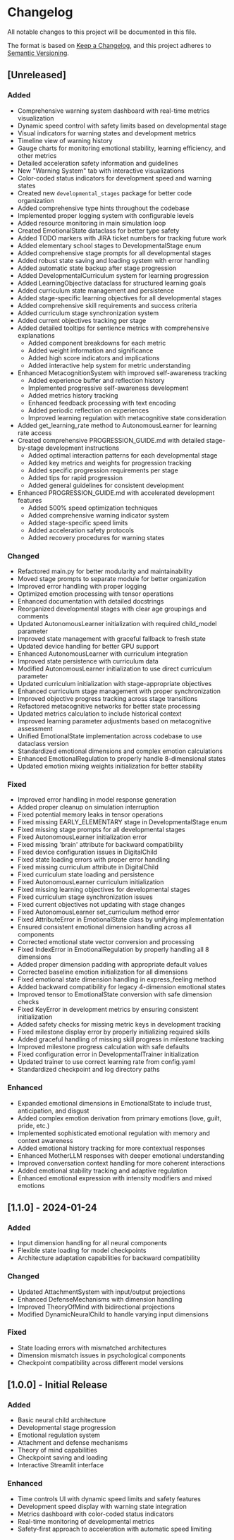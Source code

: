 # Changelog

All notable changes to this project will be documented in this file.

The format is based on [Keep a Changelog](https://keepachangelog.com/en/1.0.0/),
and this project adheres to [Semantic Versioning](https://semver.org/spec/v2.0.0.html).

## [Unreleased]

### Added
- Comprehensive warning system dashboard with real-time metrics visualization
- Dynamic speed control with safety limits based on developmental stage
- Visual indicators for warning states and development metrics
- Timeline view of warning history
- Gauge charts for monitoring emotional stability, learning efficiency, and other metrics
- Detailed acceleration safety information and guidelines
- New "Warning System" tab with interactive visualizations
- Color-coded status indicators for development speed and warning states
- Created new `developmental_stages` package for better code organization
- Added comprehensive type hints throughout the codebase
- Implemented proper logging system with configurable levels
- Added resource monitoring in main simulation loop
- Created EmotionalState dataclass for better type safety
- Added TODO markers with JIRA ticket numbers for tracking future work
- Added elementary school stages to DevelopmentalStage enum
- Added comprehensive stage prompts for all developmental stages
- Added robust state saving and loading system with error handling
- Added automatic state backup after stage progression
- Added DevelopmentalCurriculum system for learning progression
- Added LearningObjective dataclass for structured learning goals
- Added curriculum state management and persistence
- Added stage-specific learning objectives for all developmental stages
- Added comprehensive skill requirements and success criteria
- Added curriculum stage synchronization system
- Added current objectives tracking per stage
- Added detailed tooltips for sentience metrics with comprehensive explanations
  - Added component breakdowns for each metric
  - Added weight information and significance
  - Added high score indicators and implications
  - Added interactive help system for metric understanding
- Enhanced MetacognitionSystem with improved self-awareness tracking
  - Added experience buffer and reflection history
  - Implemented progressive self-awareness development
  - Added metrics history tracking
  - Enhanced feedback processing with text encoding
  - Added periodic reflection on experiences
  - Improved learning regulation with metacognitive state consideration
- Added get_learning_rate method to AutonomousLearner for learning rate access
- Created comprehensive PROGRESSION_GUIDE.md with detailed stage-by-stage development instructions
  - Added optimal interaction patterns for each developmental stage
  - Added key metrics and weights for progression tracking
  - Added specific progression requirements per stage
  - Added tips for rapid progression
  - Added general guidelines for consistent development
- Enhanced PROGRESSION_GUIDE.md with accelerated development features
  - Added 500% speed optimization techniques
  - Added comprehensive warning indicator system
  - Added stage-specific speed limits
  - Added acceleration safety protocols
  - Added recovery procedures for warning states

### Changed
- Refactored main.py for better modularity and maintainability
- Moved stage prompts to separate module for better organization
- Improved error handling with proper logging
- Optimized emotion processing with tensor operations
- Enhanced documentation with detailed docstrings
- Reorganized developmental stages with clear age groupings and comments
- Updated AutonomousLearner initialization with required child_model parameter
- Improved state management with graceful fallback to fresh state
- Updated device handling for better GPU support
- Enhanced AutonomousLearner with curriculum integration
- Improved state persistence with curriculum data
- Modified AutonomousLearner initialization to use direct curriculum parameter
- Updated curriculum initialization with stage-appropriate objectives
- Enhanced curriculum stage management with proper synchronization
- Improved objective progress tracking across stage transitions
- Refactored metacognitive networks for better state processing
- Updated metrics calculation to include historical context
- Improved learning parameter adjustments based on metacognitive assessment
- Unified EmotionalState implementation across codebase to use dataclass version
- Standardized emotional dimensions and complex emotion calculations
- Enhanced EmotionalRegulation to properly handle 8-dimensional states
- Updated emotion mixing weights initialization for better stability

### Fixed
- Improved error handling in model response generation
- Added proper cleanup on simulation interruption
- Fixed potential memory leaks in tensor operations
- Fixed missing EARLY_ELEMENTARY stage in DevelopmentalStage enum
- Fixed missing stage prompts for all developmental stages
- Fixed AutonomousLearner initialization error
- Fixed missing 'brain' attribute for backward compatibility
- Fixed device configuration issues in DigitalChild
- Fixed state loading errors with proper error handling
- Fixed missing curriculum attribute in DigitalChild
- Fixed curriculum state loading and persistence
- Fixed AutonomousLearner curriculum initialization
- Fixed missing learning objectives for developmental stages
- Fixed curriculum stage synchronization issues
- Fixed current objectives not updating with stage changes
- Fixed AutonomousLearner set_curriculum method error
- Fixed AttributeError in EmotionalState class by unifying implementation
- Ensured consistent emotional dimension handling across all components
- Corrected emotional state vector conversion and processing
- Fixed IndexError in EmotionalRegulation by properly handling all 8 dimensions
- Added proper dimension padding with appropriate default values
- Corrected baseline emotion initialization for all dimensions
- Fixed emotional state dimension handling in express_feeling method
- Added backward compatibility for legacy 4-dimension emotional states
- Improved tensor to EmotionalState conversion with safe dimension checks
- Fixed KeyError in development metrics by ensuring consistent initialization
- Added safety checks for missing metric keys in development tracking
- Fixed milestone display error by properly initializing required skills
- Added graceful handling of missing skill progress in milestone tracking
- Improved milestone progress calculation with safe defaults
- Fixed configuration error in DevelopmentalTrainer initialization
- Updated trainer to use correct learning rate from config.yaml
- Standardized checkpoint and log directory paths

### Enhanced
- Expanded emotional dimensions in EmotionalState to include trust, anticipation, and disgust
- Added complex emotion derivation from primary emotions (love, guilt, pride, etc.)
- Implemented sophisticated emotional regulation with memory and context awareness
- Added emotional history tracking for more contextual responses
- Enhanced MotherLLM responses with deeper emotional understanding
- Improved conversation context handling for more coherent interactions
- Added emotional stability tracking and adaptive regulation
- Enhanced emotional expression with intensity modifiers and mixed emotions

## [1.1.0] - 2024-01-24

### Added
- Input dimension handling for all neural components
- Flexible state loading for model checkpoints
- Architecture adaptation capabilities for backward compatibility

### Changed
- Updated AttachmentSystem with input/output projections
- Enhanced DefenseMechanisms with dimension handling
- Improved TheoryOfMind with bidirectional projections
- Modified DynamicNeuralChild to handle varying input dimensions

### Fixed
- State loading errors with mismatched architectures
- Dimension mismatch issues in psychological components
- Checkpoint compatibility across different model versions

## [1.0.0] - Initial Release

### Added
- Basic neural child architecture
- Developmental stage progression
- Emotional regulation system
- Attachment and defense mechanisms
- Theory of mind capabilities
- Checkpoint saving and loading
- Interactive Streamlit interface

### Enhanced
- Time controls UI with dynamic speed limits and safety features
- Development speed display with warning state integration
- Metrics dashboard with color-coded status indicators
- Real-time monitoring of developmental metrics
- Safety-first approach to acceleration with automatic speed limiting 